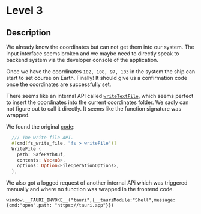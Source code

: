 # Level 3

## Description

We already know the coordinates but can not get them into our system.
The input interface seems broken and we maybe need to directly speak to
backend system via the developer console of the application.

Once we have the coordinates `102, 108, 97, 103` in the system the ship can start to set
course on Earth. Finally!
It should give us a confirmation code once the coordinates are successfully set.

There seems like an internal API called
[`writeTextFile`](https://tauri.app/v1/api/js/fs#writetextfile),
which seems perfect to insert the coordinates into the current coordinates folder.
We sadly can not figure out to call it directly. It seems like the function signature
was wrapped.

We found the original [code](https://github.com/tauri-apps/tauri/blob/2c7d683ae39716f06298849d8a01f81c6fd6f153/core/tauri/src/endpoints/file_system.rs#L76):

```rust
  /// The write file API.
  #[cmd(fs_write_file, "fs > writeFile")]
  WriteFile {
    path: SafePathBuf,
    contents: Vec<u8>,
    options: Option<FileOperationOptions>,
  },
```

We also got a logged request of another internal APi which was
triggered manually and where no function was wrapped in the frontend code.

`window.__TAURI_INVOKE__("tauri",{__tauriModule:"Shell",message:{cmd:"open",path: "https://tauri.app"}})`
